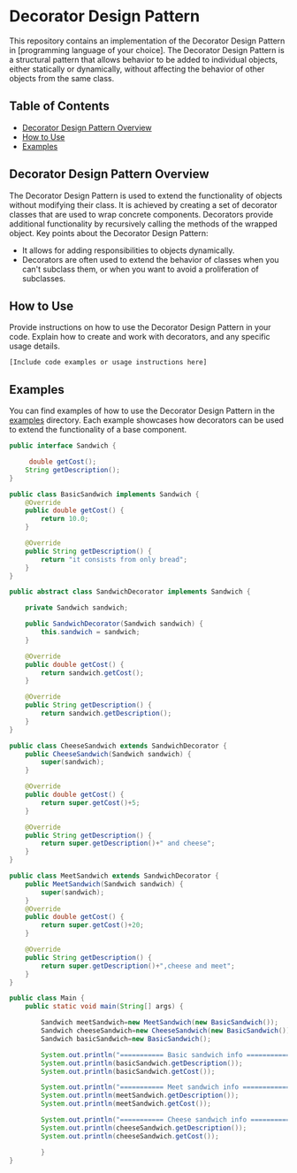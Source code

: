 # Decorator Design Pattern

This repository contains an implementation of the Decorator Design Pattern in [programming language of your choice]. The Decorator Design Pattern is a structural pattern that allows behavior to be added to individual objects, either statically or dynamically, without affecting the behavior of other objects from the same class.

## Table of Contents

- [Decorator Design Pattern Overview](#decorator-design-pattern-overview)
- [How to Use](#how-to-use)
- [Examples](#examples)


## Decorator Design Pattern Overview

The Decorator Design Pattern is used to extend the functionality of objects without modifying their class. It is achieved by creating a set of decorator classes that are used to wrap concrete components. Decorators provide additional functionality by recursively calling the methods of the wrapped object. Key points about the Decorator Design Pattern:

- It allows for adding responsibilities to objects dynamically.
- Decorators are often used to extend the behavior of classes when you can't subclass them, or when you want to avoid a proliferation of subclasses.

## How to Use

Provide instructions on how to use the Decorator Design Pattern in your code. Explain how to create and work with decorators, and any specific usage details.

```[Include code examples or usage instructions here]```

## Examples

You can find examples of how to use the Decorator Design Pattern in the [examples](/examples) directory. Each example showcases how decorators can be used to extend the functionality of a base component.

```java
public interface Sandwich {

     double getCost();
    String getDescription();
}

public class BasicSandwich implements Sandwich {
    @Override
    public double getCost() {
        return 10.0;
    }

    @Override
    public String getDescription() {
        return "it consists from only bread";
    }
}

public abstract class SandwichDecorator implements Sandwich {

    private Sandwich sandwich;

    public SandwichDecorator(Sandwich sandwich) {
        this.sandwich = sandwich;
    }

    @Override
    public double getCost() {
        return sandwich.getCost();
    }

    @Override
    public String getDescription() {
        return sandwich.getDescription();
    }
}

public class CheeseSandwich extends SandwichDecorator {
    public CheeseSandwich(Sandwich sandwich) {
        super(sandwich);
    }

    @Override
    public double getCost() {
        return super.getCost()+5;
    }

    @Override
    public String getDescription() {
        return super.getDescription()+" and cheese";
    }
}

public class MeetSandwich extends SandwichDecorator {
    public MeetSandwich(Sandwich sandwich) {
        super(sandwich);
    }
    @Override
    public double getCost() {
        return super.getCost()+20;
    }

    @Override
    public String getDescription() {
        return super.getDescription()+",cheese and meet";
    }
}

public class Main {
    public static void main(String[] args) {

        Sandwich meetSandwich=new MeetSandwich(new BasicSandwich());
        Sandwich cheeseSandwich=new CheeseSandwich(new BasicSandwich());
        Sandwich basicSandwich=new BasicSandwich();

        System.out.println("=========== Basic sandwich info ==================");
        System.out.println(basicSandwich.getDescription());
        System.out.println(basicSandwich.getCost());

        System.out.println("=========== Meet sandwich info ==================");
        System.out.println(meetSandwich.getDescription());
        System.out.println(meetSandwich.getCost());

        System.out.println("=========== Cheese sandwich info ==================");
        System.out.println(cheeseSandwich.getDescription());
        System.out.println(cheeseSandwich.getCost());

        }
}


